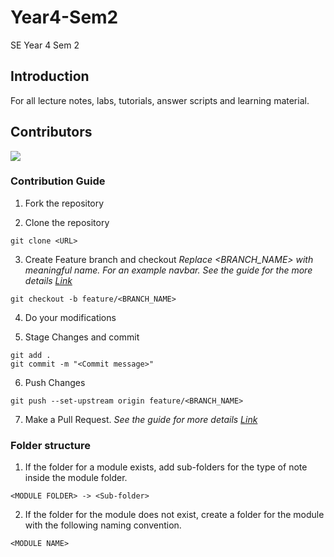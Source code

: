 # Year4-Sem2
SE Year 4 Sem 2

## Introduction

For all lecture notes, labs, tutorials, answer scripts and learning material. 

## Contributors

<a href="https://github.com/SLIITSE/Year4-Sem2/graphs/contributors">
  <img src="https://contrib.rocks/image?repo=SLIITSE/Year4-Sem2" />
</a>

### Contribution Guide

1. Fork the repository

2. Clone the repository

```
git clone <URL>
```
3.  Create Feature branch and checkout
   _Replace <BRANCH_NAME> with meaningful name. For an example navbar. See the guide for the more details [Link](https://www.atlassian.com/git/tutorials/comparing-workflows/feature-branch-workflow)_

```
git checkout -b feature/<BRANCH_NAME>
```

4. Do your modifications

5. Stage Changes and commit

```
git add .
git commit -m "<Commit message>"
```

6. Push Changes

```
git push --set-upstream origin feature/<BRANCH_NAME>
```

7. Make a Pull Request.
   _See the guide for more details [Link](https://docs.github.com/en/free-pro-team@latest/github/collaborating-with-issues-and-pull-requests/creating-a-pull-request)_

### Folder structure

1. If the folder for a module exists, add sub-folders for the type of note inside the module folder.

```
<MODULE FOLDER> -> <Sub-folder>
```

2. If the folder for the module does not exist, create a folder for the module with the following naming convention.

```
<MODULE NAME>
```